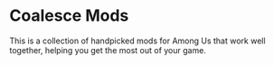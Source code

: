 # Coalesce Mods

This is a collection of handpicked mods for Among Us that work well together, helping you get the most out of your game.

